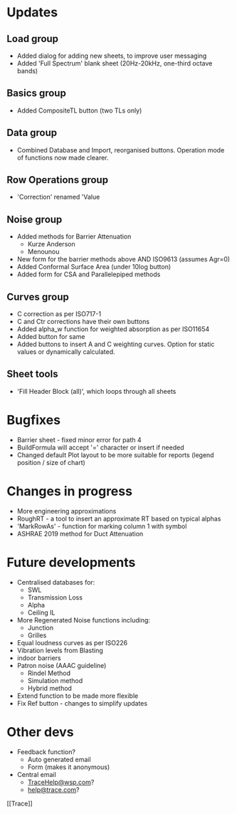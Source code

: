 # Updates
## Load group
- Added dialog for adding new sheets, to improve user messaging
- Added 'Full Spectrum' blank sheet (20Hz-20kHz, one-third octave bands)
## Basics group
- Added CompositeTL button (two TLs only)
## Data group
- Combined Database and Import, reorganised buttons. Operation mode of functions now made clearer.
## Row Operations group
- 'Correction' renamed 'Value
## Noise group
- Added methods for Barrier Attenuation 
	- Kurze Anderson
	- Menounou
- New form for the barrier methods above AND ISO9613 (assumes Agr=0)
- Added Conformal Surface Area (under 10log button)
- Added form for CSA and Parallelepiped methods
## Curves group
- C correction as per ISO717-1
- C and Ctr corrections have their own buttons
- Added alpha_w function for weighted absorption as per ISO11654
- Added button for same
- Added buttons to insert A and C weighting curves. Option for static values or dynamically calculated.

## Sheet tools
- 'Fill Header Block (all)', which loops through all sheets

# Bugfixes
- Barrier sheet - fixed minor error for path 4
- BuildFormula will accept '=' character or insert if needed
- Changed default Plot layout to be more suitable for reports (legend position / size of chart)


# Changes in progress
- More engineering approximations
- RoughRT - a tool to insert an approximate RT based on typical alphas
- 'MarkRowAs' - function for marking column 1 with symbol
- ASHRAE 2019 method for Duct Attenuation


# Future developments
-   Centralised databases for:
    -   SWL
    -   Transmission Loss
    -   Alpha
    -   Ceiling IL
-   More Regenerated Noise functions including:
    -   Junction
    -   Grilles
- Equal loudness curves as per ISO226
- Vibration levels from Blasting
- indoor barriers
- Patron noise (AAAC guideline)
	-  Rindel Method
	-  Simulation method
	-  Hybrid method
- Extend function to be made more flexible
- Fix Ref button - changes to simplify updates

# Other devs
-   Feedback function?
	-   Auto generated email
	-   Form (makes it anonymous)
-   Central email
	- TraceHelp@wsp.com?  
	- help@trace.com?


[[Trace]]
